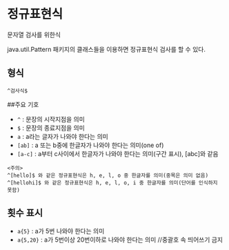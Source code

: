# 정규표현식

문자열 검사를 위한식

java.util.Pattern 패키지의 클래스들을 이용하면 정규표현식 검사를 할 수 있다.

## 형식

```
^검사식$
```

##주요 기호
- `^` : 문장의 시작지점을 의미
- `$` : 문장의 종료지점을 의미
- `a` : a라는 글자가 나와야 한다는 의미
- `[ab]` : a 또는 b중에 한글자가 나와야 한다는 의미(one of)
- `[a-c]` : a부터 c사이에서 한글자가 나와야 한다는 의미(구간 표시), [abc]와 같음

```
<주의>
^[hello]$ 와 같은 정규표현식은 h, e, l, o 중 한글자를 의미(중목은 의미 없음)
^[hellohi]$ 와 같은 정규표현식은 h, e, l, o, i 중 한글자를 의미(단어를 인식하지 못함)
```

## 횟수 표시
- `a{5}` : a가 5번 나와야 한다는 의미
- `a{5,20}` : a가 5번이상 20번이하로 나와야 한다는 의미
//중괄호 속 띄어쓰기 금지
